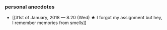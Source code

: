 ### personal anecdotes
- [[31st of January, 2018 — 8.20 (Wed) ★ I forgot my assignment but hey, I remember memories from smells]]